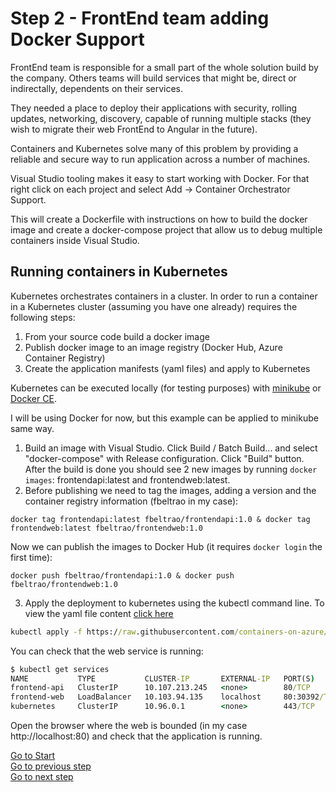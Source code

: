 # Step 2 - FrontEnd team adding Docker Support

FrontEnd team is responsible for a small part of the whole solution build by the company. Others teams will build services that might be, direct or indirectally, dependents on their services.

They needed a place to deploy their applications with security, rolling updates, networking, discovery, capable of running multiple stacks (they wish to migrate their web FrontEnd to Angular in the future).

Containers and Kubernetes solve many of this problem by providing a reliable and secure way to run application across a number of machines.

Visual Studio tooling makes it easy to start working with Docker. For that right click on each project and select Add &rarr; Container Orchestrator Support.

This will create a Dockerfile with instructions on how to build the docker image and create a docker-compose project that allow us to debug multiple containers inside Visual Studio.

## Running containers in Kubernetes

Kubernetes orchestrates containers in a cluster. In order to run a container in a Kubernetes cluster (assuming you have one already) requires the following steps:

1. From your source code build a docker image
1. Publish docker image to an image registry (Docker Hub, Azure Container Registry)
1. Create the application manifests (yaml files) and apply to Kubernetes

Kubernetes can be executed locally (for testing purposes) with [minikube](https://kubernetes.io/docs/setup/minikube/) or [Docker CE](https://docs.docker.com/docker-for-windows/kubernetes/).

I will be using Docker for now, but this example can be applied to minikube same way.

1. Build an image with Visual Studio. Click Build / Batch Build... and select "docker-compose" with Release configuration. Click "Build" button. After the build is done you should see 2 new images by running ```docker images```: frontendapi:latest and frontendweb:latest.
1. Before publishing we need to tag the images, adding a version and the container registry information (fbeltrao in my case):
```
docker tag frontendapi:latest fbeltrao/frontendapi:1.0 & docker tag frontendweb:latest fbeltrao/frontendweb:1.0
```
Now we can publish the images to Docker Hub (it requires ```docker login``` the first time):
```
docker push fbeltrao/frontendapi:1.0 & docker push fbeltrao/frontendweb:1.0
```
3. Apply the deployment to kubernetes using the kubectl command line. To view the yaml file content [click here](https://github.com/containers-on-azure/FrontEnd/blob/version-01/deployment/k8s/local-deployment.yaml)
```cmd
kubectl apply -f https://raw.githubusercontent.com/containers-on-azure/FrontEnd/version-01/deployment/k8s/local-deployment.yaml
```

You can check that the web service is running:
```cmd
$ kubectl get services
NAME           TYPE           CLUSTER-IP       EXTERNAL-IP   PORT(S)        AGE
frontend-api   ClusterIP      10.107.213.245   <none>        80/TCP         18s
frontend-web   LoadBalancer   10.103.94.135    localhost     80:30392/TCP   18s
kubernetes     ClusterIP      10.96.0.1        <none>        443/TCP        4h
```

Open the browser where the web is bounded (in my case http://localhost:80) and check that the application is running.


[Go to Start](./ReadMe.md)\
[Go to previous step](./Step1.md)\
[Go to next step](./Step3.md)